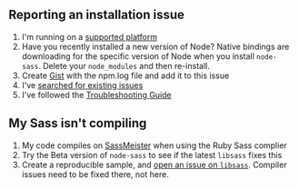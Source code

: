 ## Reporting an installation issue
1. I'm running on a [supported platform](https://github.com/sass/node-sass-binaries/blob/master/README.md#compatibility)
1. Have you recently installed a new version of Node? Native bindings are downloading for the specific version of Node when you install `node-sass`. Delete your `node_modules` and then re-install.
1. Create [Gist](https://gist.github.com/) with the npm.log file and add it to this issue
1. I've [searched for existing issues](https://github.com/sass/node-sass/search?type=Issues)
1. I've followed the [Troubleshooting Guide](TROUBLESHOOTING.md)

## My Sass isn't compiling
1. My code compiles on [SassMeister](http://www.sassmeister.com/) when using the Ruby Sass complier
1. Try the Beta version of `node-sass` to see if the latest `libsass` fixes this
1. Create a reproducible sample, and [open an issue on `libsass`](https://github.com/sass/libsass/issues/new). Compiler issues need to be fixed there, not here.

